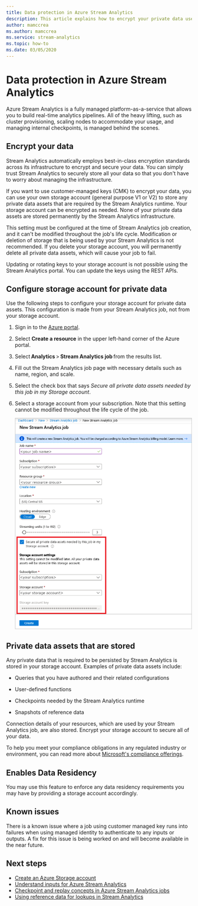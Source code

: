 ```yaml
---
title: Data protection in Azure Stream Analytics
description: This article explains how to encrypt your private data used by an Azure Stream Analytics job.
author: mamccrea
ms.author: mamccrea
ms.service: stream-analytics
ms.topic: how-to
ms.date: 03/05/2020
---
```


# Data protection in Azure Stream Analytics 

Azure Stream Analytics is a fully managed platform-as-a-service that allows you to build real-time analytics pipelines. All of the heavy lifting, such as cluster provisioning, scaling nodes to accommodate your usage, and managing internal checkpoints, is managed behind the scenes.

## Encrypt your data

Stream Analytics automatically employs best-in-class encryption standards across its infrastructure to encrypt and secure your data. You can simply trust Stream Analytics to securely store all your data so that you don't have to worry about managing the infrastructure.

If you want to use customer-managed keys (CMK) to encrypt your data, you can use your own storage account (general purpose V1 or V2) to store any private data assets that are required by the Stream Analytics runtime. Your storage account can be encrypted as needed. None of your private data assets are stored permanently by the Stream Analytics infrastructure. 

This setting must be configured at the time of Stream Analytics job creation, and it can't be modified throughout the job's life cycle. Modification or deletion of storage that is being used by your Stream Analytics is not recommended. If you delete your storage account, you will permanently delete all private data assets, which will cause your job to fail. 

Updating or rotating keys to your storage account is not possible using the Stream Analytics portal. You can update the keys using the REST APIs.


## Configure storage account for private data 

Use the following steps to configure your storage account for private data assets. This configuration is made from your Stream Analytics job, not from your storage account.

1. Sign in to the [Azure portal](https://portal.azure.com/).

1. Select **Create a resource** in the upper left-hand corner of the Azure portal. 

1. Select **Analytics** > **Stream Analytics job** from the results list. 

1. Fill out the Stream Analytics job page with necessary details such as name, region, and scale. 

1. Select the check box that says *Secure all private data assets needed by this job in my Storage account*.

1. Select a storage account from your subscription. Note that this setting cannot be modified throughout the life cycle of the job. 

   ![Private data storage account settings](./media/data-protection/storage-account-create.png)

## Private data assets that are stored

Any private data that is required to be persisted by Stream Analytics is stored in your storage account. Examples of private data assets include: 

* Queries that you have authored and their related configurations  

* User-defined functions 

* Checkpoints needed by the Stream Analytics runtime

* Snapshots of reference data 

Connection details of your resources, which are used by your Stream Analytics job, are also stored. Encrypt your storage account to secure all of your data. 

To help you meet your compliance obligations in any regulated industry or environment, you can read more about [Microsoft's compliance offerings](https://gallery.technet.microsoft.com/Overview-of-Azure-c1be3942). 

## Enables Data Residency 
You may use this feature to enforce any data residency requirements you may have by providing a storage account accordingly.

## Known issues
There is a known issue where a job using customer managed key runs into failures when using managed identity to authenticate to any inputs or outputs. A fix for this issue is being worked on and will become available in the near future. 

## Next steps

* [Create an Azure Storage account](../storage/common/storage-account-create.md)
* [Understand inputs for Azure Stream Analytics](stream-analytics-add-inputs.md)
* [Checkpoint and replay concepts in Azure Stream Analytics jobs](stream-analytics-concepts-checkpoint-replay.md)
* [Using reference data for lookups in Stream Analytics](stream-analytics-use-reference-data.md)
